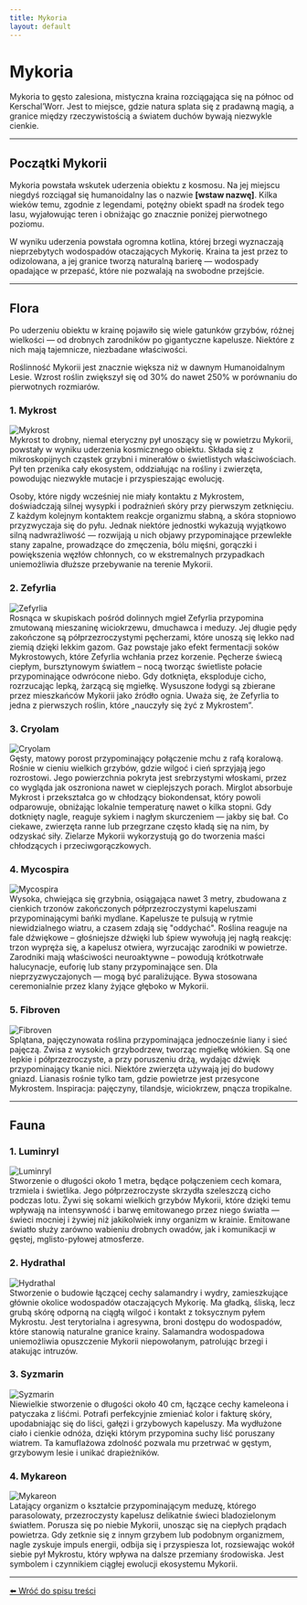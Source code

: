 ```yaml
---
title: Mykoria
layout: default
---
```

<link rel="stylesheet" href="../css/conceptart.css">

# Mykoria

Mykoria to gęsto zalesiona, mistyczna kraina rozciągająca się na północ od Kerschal’Worr. Jest to miejsce, gdzie natura splata się z pradawną magią, a granice między rzeczywistością a światem duchów bywają niezwykle cienkie.

---

## Początki Mykorii

Mykoria powstała wskutek uderzenia obiektu z kosmosu. Na jej miejscu niegdyś rozciągał się humanoidalny las o nazwie **[wstaw nazwę]**. Kilka wieków temu, zgodnie z legendami, potężny obiekt spadł na środek tego lasu, wyjałowując teren i obniżając go znacznie poniżej pierwotnego poziomu.

W wyniku uderzenia powstała ogromna kotlina, której brzegi wyznaczają nieprzebytych wodospadów otaczających Mykorię. Kraina ta jest przez to odizolowana, a jej granice tworzą naturalną barierę — wodospady opadające w przepaść, które nie pozwalają na swobodne przejście.

---

## Flora
Po uderzeniu obiektu w krainę pojawiło się wiele gatunków grzybów, różnej wielkości — od drobnych zarodników po gigantyczne kapelusze. Niektóre z nich mają tajemnicze, niezbadane właściwości.

Roślinność Mykorii jest znacznie większa niż w dawnym Humanoidalnym Lesie. Wzrost roślin zwiększył się od 30% do nawet 250% w porównaniu do pierwotnych rozmiarów.

### 1. Mykrost
<div class="concept-art">
  <img src="mykoria/Mykrost.png" alt="Mykrost">
  <div class="caption">Mykrost to drobny, niemal eteryczny pył unoszący się w powietrzu Mykorii, powstały w wyniku uderzenia kosmicznego obiektu. Składa się z mikroskopijnych cząstek grzybni i minerałów o świetlistych właściwościach. Pył ten przenika cały ekosystem, oddziałując na rośliny i zwierzęta, powodując niezwykłe mutacje i przyspieszając ewolucję.

Osoby, które nigdy wcześniej nie miały kontaktu z Mykrostem, doświadczają silnej wysypki i podrażnień skóry przy pierwszym zetknięciu. Z każdym kolejnym kontaktem reakcje organizmu słabną, a skóra stopniowo przyzwyczaja się do pyłu. Jednak niektóre jednostki wykazują wyjątkowo silną nadwrażliwość — rozwijają u nich objawy przypominające przewlekłe stany zapalne, prowadzące do zmęczenia, bólu mięśni, gorączki i powiększenia węzłów chłonnych, co w ekstremalnych przypadkach uniemożliwia dłuższe przebywanie na terenie Mykorii.</div>
</div>


### 2. Zefyrlia
<div class="concept-art">
  <img src="mykoria/Zefyrlia.png" alt="Zefyrlia">
  <div class="caption">Rosnąca w skupiskach pośród dolinnych mgieł Zefyrlia przypomina zmutowaną mieszaninę wiciokrzewu, dmuchawca i meduzy. Jej długie pędy zakończone są półprzezroczystymi pęcherzami, które unoszą się lekko nad ziemią dzięki lekkim gazom. Gaz powstaje jako efekt fermentacji soków Mykrostowych, które Zefyrlia wchłania przez korzenie. Pęcherze świecą ciepłym, bursztynowym światłem – nocą tworząc świetliste połacie przypominające odwrócone niebo. Gdy dotknięta, eksploduje cicho, rozrzucając lepką, żarzącą się mgiełkę. Wysuszone łodygi są zbierane przez mieszkańców Mykorii jako źródło ognia. Uważa się, że Zefyrlia to jedna z pierwszych roślin, które „nauczyły się żyć z Mykrostem”.</div>
</div>


### 3. Cryolam
<div class="concept-art">
  <img src="mykoria/Cryolam.png" alt="Cryolam">
  <div class="caption">Gęsty, matowy porost przypominający połączenie mchu z rafą koralową. Rośnie w cieniu wielkich grzybów, gdzie wilgoć i cień sprzyjają jego rozrostowi. Jego powierzchnia pokryta jest srebrzystymi włoskami, przez co wygląda jak oszroniona nawet w cieplejszych porach. Mirglot absorbuje Mykrost i przekształca go w chłodzący biokondensat, który powoli odparowuje, obniżając lokalnie temperaturę nawet o kilka stopni. Gdy dotknięty nagle, reaguje sykiem i nagłym skurczeniem — jakby się bał. Co ciekawe, zwierzęta ranne lub przegrzane często kładą się na nim, by odzyskać siły. Zielarze Mykorii wykorzystują go do tworzenia maści chłodzących i przeciwgorączkowych.</div>
</div>

### 4. Mycospira
<div class="concept-art">
  <img src="mykoria/Mycospira.png" alt="Mycospira">
  <div class="caption">Wysoka, chwiejąca się grzybnia, osiągająca nawet 3 metry, zbudowana z cienkich trzonów zakończonych półprzezroczystymi kapeluszami przypominającymi bańki mydlane. Kapelusze te pulsują w rytmie niewidzialnego wiatru, a czasem zdają się "oddychać". Roślina reaguje na fale dźwiękowe – głośniejsze dźwięki lub śpiew wywołują jej nagłą reakcję: trzon wypręża się, a kapelusz otwiera, wyrzucając zarodniki w powietrze. Zarodniki mają właściwości neuroaktywne – powodują krótkotrwałe halucynacje, euforię lub stany przypominające sen. Dla nieprzyzwyczajonych — mogą być paraliżujące. Bywa stosowana ceremonialnie przez klany żyjące głęboko w Mykorii.</div>
</div>

### 5. Fibroven
<div class="concept-art">
  <img src="mykoria/Fibroven.png" alt="Fibroven">
  <div class="caption">Splątana, pajęczynowata roślina przypominająca jednocześnie liany i sieć pajęczą. Zwisa z wysokich grzybodrzew, tworząc mgiełkę włókien. Są one lepkie i półprzezroczyste, a przy poruszeniu drżą, wydając dźwięk przypominający tkanie nici. Niektóre zwierzęta używają jej do budowy gniazd. Lianasis rośnie tylko tam, gdzie powietrze jest przesycone Mykrostem. Inspiracja: pajęczyny, tilandsje, wiciokrzew, pnącza tropikalne.</div>
</div>

---

## Fauna

### 1. Luminryl
<div class="concept-art">
  <img src="mykoria/Luminryl.png" alt="Luminryl">
  <div class="caption">Stworzenie o długości około 1 metra, będące połączeniem cech komara, trzmiela i świetlika. Jego półprzezroczyste skrzydła szeleszczą cicho podczas lotu. Żywi się sokami wielkich grzybów Mykorii, które dzięki temu wpływają na intensywność i barwę emitowanego przez niego światła — świeci mocniej i żywiej niż jakikolwiek inny organizm w krainie. Emitowane światło służy zarówno wabieniu drobnych owadów, jak i komunikacji w gęstej, mglisto-pyłowej atmosferze.</div>
</div>

### 2. Hydrathal
<div class="concept-art">
  <img src="mykoria/Hydrathal.png" alt="Hydrathal">
  <div class="caption">Stworzenie o budowie łączącej cechy salamandry i wydry, zamieszkujące głównie okolice wodospadów otaczających Mykorię. Ma gładką, śliską, lecz grubą skórę odporną na ciągłą wilgoć i kontakt z toksycznym pyłem Mykrostu. Jest terytorialna i agresywna, broni dostępu do wodospadów, które stanowią naturalne granice krainy. Salamandra wodospadowa uniemożliwia opuszczenie Mykorii niepowołanym, patrolując brzegi i atakując intruzów.</div>
</div>

### 3. Syzmarin
<div class="concept-art">
  <img src="mykoria/Syzmarin.png" alt="Syzmarin">
  <div class="caption">Niewielkie stworzenie o długości około 40 cm, łączące cechy kameleona i patyczaka z liśćmi. Potrafi perfekcyjnie zmieniać kolor i fakturę skóry, upodabniając się do liści, gałęzi i grzybowych kapeluszy. Ma wydłużone ciało i cienkie odnóża, dzięki którym przypomina suchy liść poruszany wiatrem. Ta kamuflażowa zdolność pozwala mu przetrwać w gęstym, grzybowym lesie i unikać drapieżników.</div>
</div>

### 4. Mykareon
<div class="concept-art">
  <img src="mykoria/Mykareon.png" alt="Mykareon">
  <div class="caption">Latający organizm o kształcie przypominającym meduzę, którego parasolowaty, przezroczysty kapelusz delikatnie świeci bladozielonym światłem. Porusza się po niebie Mykorii, unosząc się na ciepłych prądach powietrza. Gdy zetknie się z innym grzybem lub podobnym organizmem, nagle zyskuje impuls energii, odbija się i przyspiesza lot, rozsiewając wokół siebie pył Mykrostu, który wpływa na dalsze przemiany środowiska. Jest symbolem i czynnikiem ciągłej ewolucji ekosystemu Mykorii.</div>
</div>

---




[⬅️ Wróć do spisu treści](../index.md)
